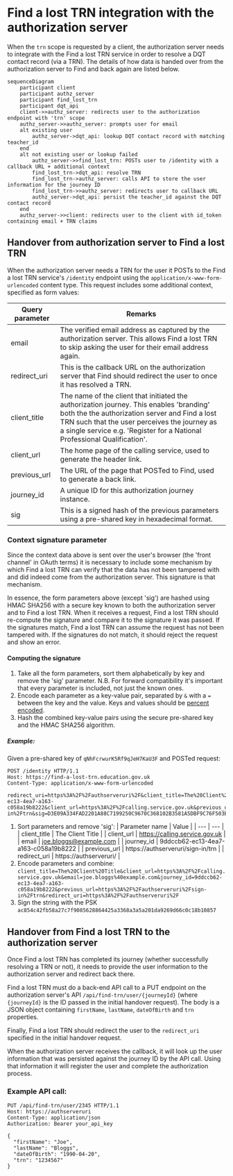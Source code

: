 # Find a lost TRN integration with the authorization server

When the `trn` scope is requested by a client, the authorization server needs to integrate with the
Find a lost TRN service in order to resolve a DQT contact record (via a TRN). The details of how data is handed over
from the authorization server to Find and back again are listed below.


```mermaid
sequenceDiagram
    participant client
    participant authz_server
    participant find_lost_trn
    participant dqt_api
    client->>authz_server: redirects user to the authorization endpoint with 'trn' scope
    authz_server->>authz_server: prompts user for email
    alt existing user
        authz_server->dqt_api: lookup DQT contact record with matching teacher_id
    end
    alt not existing user or lookup failed
        authz_server->>find_lost_trn: POSTs user to /identity with a callback URL + additional context
        find_lost_trn->dqt_api: resolve TRN
        find_lost_trn->authz_server: calls API to store the user information for the journey ID
        find_lost_trn->>authz_server: redirects user to callback URL
        authz_server->dqt_api: persist the teacher_id against the DQT contact record
    end
    authz_server->>client: redirects user to the client with id_token containing email + TRN claims
```


## Handover from authorization server to Find a lost TRN

When the authorization server needs a TRN for the user it POSTs to the Find a lost TRN service's `/identity` endpoint using the `application/x-www-form-urlencoded` content type.
This request includes some additional context, specified as form values:

| Query parameter | Remarks |
| --- | --- |
| email | The verified email address as captured by the authorization server. This allows Find a lost TRN to skip asking the user for their email address again. |
| redirect_uri | This is the callback URL on the authorization server that Find should redirect the user to once it has resolved a TRN. |
| client_title | The name of the client that initiated the authorization journey. This enables 'branding' both the the authorization server and Find a lost TRN such that the user perceives the journey as a single service e.g. 'Register for a National Professional Qualification'. |
| client_url | The home page of the calling service, used to generate the header link. |
| previous_url | The URL of the page that POSTed to Find, used to generate a back link. |
| journey_id | A unique ID for this authorization journey instance. |
| sig | This is a signed hash of the previous parameters using a pre-shared key in hexadecimal format. |

### Context signature parameter

Since the context data above is sent over the user's browser (the 'front channel' in OAuth terms) it is necessary to include some mechanism by which Find a lost TRN can verify that the data has not been tampered with and did indeed come from the authorization server. This signature is that mechanism.

In essence, the form parameters above (except 'sig') are hashed using HMAC SHA256 with a secure key known to both the authorization server and to Find a lost TRN. When it receives a request, Find a lost TRN should re-compute the signature and compare it to the signature it was passed. If the signatures match, Find a lost TRN can assume the request has not been tampered with. If the signatures do not match, it should reject the request and show an error.

#### Computing the signature

1. Take all the form parameters, sort them alphabetically by key and remove the 'sig' parameter. N.B. For forward compatibility it's important that every parameter is included, not just the known ones.
2. Encode each parameter as a key-value pair, separated by `&` with a `=` between the key and the value. Keys and values should be [percent encoded](https://developer.mozilla.org/en-US/docs/Glossary/percent-encoding).
3. Hash the combined key-value pairs using the secure pre-shared key and the HMAC SHA256 algorithm.

##### Example:
Given a pre-shared key of `qNhFcrwurK5Rf9qJeH7KaU3F`
and POSTed request:
```
POST /identity HTTP/1.1
Host: https://find-a-lost-trn.education.gov.uk
Content-Type: application/x-www-form-urlencoded

redirect_uri=https%3A%2F%2Fauthserveruri%2F&client_title=The%20Client%20Title&email=joe.bloggs@example.com&journey_id=9ddccb62-ec13-4ea7-a163-c058a19b8222&client_url=https%3A%2F%2Fcalling.service.gov.uk&previous_url=https%3A%2F%2Fauthserveruri%2Fsign-in%2Ftrn&sig=D3E09A334FAD2201A88C7199250C9670C368102B3581A5DBF9C76F503B8A0575`
```

1. Sort parameters and remove 'sig':
   | Parameter name | Value |
   | --- | --- |
   | client_title | The Client Title |
   | client_url | https://calling.service.gov.uk |
   | email | joe.bloggs@example.com |
   | journey_id | 9ddccb62-ec13-4ea7-a163-c058a19b8222 |
   | previous_url | https://authserveruri/sign-in/trn |
   | redirect_uri | https://authserveruri/ |
2. Encode parameters and combine:\
    `client_title=The%20Client%20Title&client_url=https%3A%2F%2Fcalling.service.gov.uk&email=joe.bloggs%40example.com&journey_id=9ddccb62-ec13-4ea7-a163-c058a19b8222&previous_url=https%3A%2F%2Fauthserveruri%2Fsign-in%2Ftrn&redirect_uri=https%3A%2F%2Fauthserveruri%2F`
3. Sign the string with the PSK\
    `ac854c42fb58a27c7f9085628864425a3368a3a5a201da9269d66c0c18b10857`


## Handover from Find a lost TRN to the authorization server

Once Find a lost TRN has completed its journey (whether successfully resolving a TRN or not), it needs to provide the user information to the authorization server and redirect back there.

Find a lost TRN must do a back-end API call to a PUT endpoint on the authorization server's API `/api/find-trn/user/{journeyId}` (where `{journeyId}` is the ID passed in the initial handover request).
The body is a JSON object containing `firstName`, `lastName`, `dateOfBirth` and `trn` properties.

Finally, Find a lost TRN should redirect the user to the `redirect_uri` specified in the initial handover request.

When the authorization server receives the callback, it will look up the user information that was persisted against the journey ID by the API call. Using that information it will register the user and complete the authorization process.

### Example API call:

```
PUT /api/find-trn/user/2345 HTTP/1.1
Host: https://authserveruri
Content-Type: application/json
Authorization: Bearer your_api_key

{
  "firstName": "Joe",
  "lastName": "Bloggs",
  "dateOfBirth": "1990-04-20",
  "trn": "1234567"
}
```